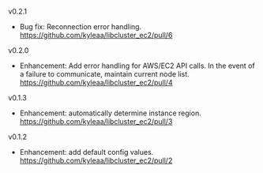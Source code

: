 v0.2.1
- Bug fix: Reconnection error handling. https://github.com/kyleaa/libcluster_ec2/pull/6

v0.2.0
- Enhancement: Add error handling for AWS/EC2 API calls. In the event of a failure to communicate, maintain current node list. https://github.com/kyleaa/libcluster_ec2/pull/4

v0.1.3
- Enhancement: automatically determine instance region.  https://github.com/kyleaa/libcluster_ec2/pull/3

v0.1.2
- Enhancement: add default config values.  https://github.com/kyleaa/libcluster_ec2/pull/2